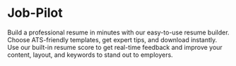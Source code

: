 # Job-Pilot
Build a professional resume in minutes with our easy-to-use resume builder. Choose ATS-friendly templates, get expert tips, and download instantly. Use our built-in resume score to get real-time feedback and improve your content, layout, and keywords to stand out to employers.
